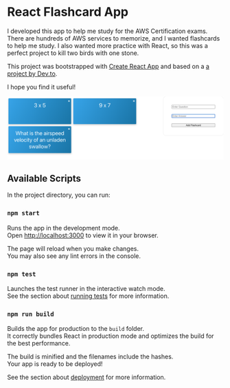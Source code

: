 # React Flashcard App

I developed this app to help me study for the AWS Certification exams. There are hundreds of AWS
services to memorize, and I wanted flashcards to help me study. I also wanted more practice with
React, so this was a perfect project to kill two birds with one stone.

This project was bootstrapped with [Create React App](https://github.com/facebook/create-react-app)
and based on a [a project by Dev.to](https://dev.to/drew_womble/create-a-flashcard-application-using-react-53ij).

I hope you find it useful!

![screenshot](public/screenshot.png)

## Available Scripts

In the project directory, you can run:

### `npm start`

Runs the app in the development mode.\
Open [http://localhost:3000](http://localhost:3000) to view it in your browser.

The page will reload when you make changes.\
You may also see any lint errors in the console.

### `npm test`

Launches the test runner in the interactive watch mode.\
See the section about [running tests](https://facebook.github.io/create-react-app/docs/running-tests) for more information.

### `npm run build`

Builds the app for production to the `build` folder.\
It correctly bundles React in production mode and optimizes the build for the best performance.

The build is minified and the filenames include the hashes.\
Your app is ready to be deployed!

See the section about [deployment](https://facebook.github.io/create-react-app/docs/deployment) for more information.
